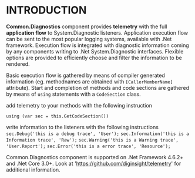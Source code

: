 # INTRODUCTION 
__Common.Diagnostics__ component provides __telemetry__ with the full __application flow__ to System.Diagnostic listeners.
Application execution flow can be sent to the most popular logging systems, available with .Net framework.
Execution flow is integrated with diagnostic information coming by any components writing to .Net System.Diagnostic interfaces.
Flexible options are provided to efficiently choose and filter the information to be rendered.

Basic execution flow is gathered by means of compiler generated information (eg. methodnames are obtained with `[CallerMemberName]` attribute).
Start and completion of methods and code sections are gathered by means of `using` statements with a `CodeSection` class.

add telemetry to your methods with the following instruction 

`using (var sec = this.GetCodeSection())`

write information to the listeners with the following instructions
`sec.Debug('this is a debug trace', 'User');`
`sec.Information('this is a Information trace', 'Raw');`
`sec.Warning('this is a Warning trace', 'User.Report');`
`sec.Error('this is a error trace', 'Resource');`

Common.Diagnostics component is supported on .Net Framework 4.6.2+ and .Net Core 3.0+.
Look at 'https://github.com/diginsight/telemetry' for additional information.
